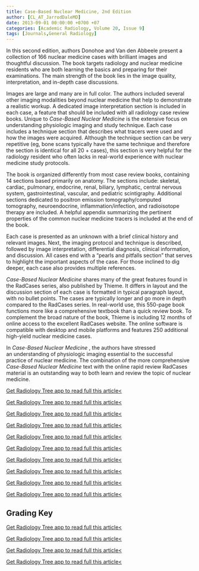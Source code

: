 ```yaml
---
title: Case-Based Nuclear Medicine, 2nd Edition
author: [CL_AT_JarrodDaleMD]
date: 2013-09-01 00:00:00 +0700 +07
categories: [Academic Radiology, Volume 20, Issue 9]
tags: [Journals,General Radiology]
---
```

In this second edition, authors Donohoe and Van den Abbeele present a collection of 166 nuclear medicine cases with brilliant images and thoughtful discussion. The book targets radiology and nuclear medicine residents who are both learning the basics and preparing for their examinations. The main strength of the book lies in the image quality, interpretation, and in-depth case discussions.

Images are large and many are in full color. The authors included several other imaging modalities beyond nuclear medicine that help to demonstrate a realistic workup. A dedicated image interpretation section is included in each case, a feature that should be included with all radiology case review books. Unique to _Case-Based Nuclear Medicine_ is the extensive focus on understanding physiologic imaging and study technique. Each case includes a technique section that describes what tracers were used and how the images were acquired. Although the technique section can be very repetitive (eg, bone scans typically have the same technique and therefore the section is identical for all 20 + cases), this section is very helpful for the radiology resident who often lacks in real-world experience with nuclear medicine study protocols.

The book is organized differently from most case review books, containing 14 sections based primarily on anatomy. The sections include: skeletal, cardiac, pulmonary, endocrine, renal, biliary, lymphatic, central nervous system, gastrointestinal, vascular, and pediatric scintigraphy. Additional sections dedicated to positron emission tomography/computed tomography, neuroendocrine, inflammation/infection, and radioisotope therapy are included. A helpful appendix summarizing the pertinent properties of the common nuclear medicine tracers is included at the end of the book.

Each case is presented as an unknown with a brief clinical history and relevant images. Next, the imaging protocol and technique is described, followed by image interpretation, differential diagnosis, clinical information, and discussion. All cases end with a “pearls and pitfalls section” that serves to highlight the important aspects of the case. For those inclined to dig deeper, each case also provides multiple references.

_Case-Based Nuclear Medicine_ shares many of the great features found in the RadCases series, also published by Thieme. It differs in layout and the discussion section of each case is formatted in typical paragraph layout, with no bullet points. The cases are typically longer and go more in depth compared to the RadCases series. In real-world use, this 550-page book functions more like a comprehensive textbook than a quick review book. To complement the broad nature of the book, Thieme is including 12 months of online access to the excellent RadCases website. The online software is compatible with desktop and mobile platforms and features 250 additional high-yield nuclear medicine cases.

In _Case-Based Nuclear Medicine_ , the authors have stressed an understanding of physiologic imaging essential to the successful practice of nuclear medicine. The combination of the more comprehensive _Case-Based Nuclear Medicine_ text with the online rapid review RadCases material is an outstanding way to both learn and review the topic of nuclear medicine.

[Get Radiology Tree app to read full this article<](https://clinicalpub.com/app)

[Get Radiology Tree app to read full this article<](https://clinicalpub.com/app)

[Get Radiology Tree app to read full this article<](https://clinicalpub.com/app)

[Get Radiology Tree app to read full this article<](https://clinicalpub.com/app)

[Get Radiology Tree app to read full this article<](https://clinicalpub.com/app)

[Get Radiology Tree app to read full this article<](https://clinicalpub.com/app)

[Get Radiology Tree app to read full this article<](https://clinicalpub.com/app)

[Get Radiology Tree app to read full this article<](https://clinicalpub.com/app)

[Get Radiology Tree app to read full this article<](https://clinicalpub.com/app)

[Get Radiology Tree app to read full this article<](https://clinicalpub.com/app)

## Grading Key

[Get Radiology Tree app to read full this article<](https://clinicalpub.com/app)

[Get Radiology Tree app to read full this article<](https://clinicalpub.com/app)

[Get Radiology Tree app to read full this article<](https://clinicalpub.com/app)

[Get Radiology Tree app to read full this article<](https://clinicalpub.com/app)